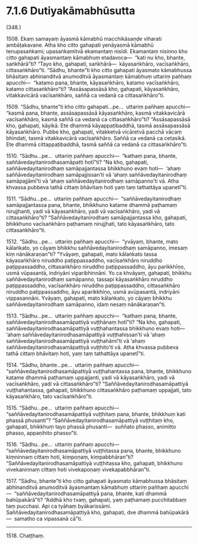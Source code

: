 # 7.1.6 Dutiyakāmabhūsutta

(348.)

1508\. Ekaṃ samayaṃ āyasmā kāmabhū macchikāsaṇḍe viharati ambāṭakavane. Atha kho citto gahapati yenāyasmā kāmabhū tenupasaṅkami; upasaṅkamitvā ekamantaṃ nisīdi. Ekamantaṃ nisinno kho citto gahapati āyasmantaṃ kāmabhuṃ etadavoca—  “kati nu kho, bhante, saṅkhārā”ti? “Tayo kho, gahapati, saṅkhārā—  kāyasaṅkhāro, vacīsaṅkhāro, cittasaṅkhāro”ti. “Sādhu, bhante”ti kho citto gahapati āyasmato kāmabhussa bhāsitaṃ abhinanditvā anumoditvā āyasmantaṃ kāmabhuṃ uttariṃ pañhaṃ apucchi—  “katamo pana, bhante, kāyasaṅkhāro, katamo vacīsaṅkhāro, katamo cittasaṅkhāro”ti? “Assāsapassāsā kho, gahapati, kāyasaṅkhāro, vitakkavicārā vacīsaṅkhāro, saññā ca vedanā ca cittasaṅkhāro”ti.

1509\. “Sādhu, bhante”ti kho citto gahapati…pe…  uttariṃ pañhaṃ apucchi—  “kasmā pana, bhante, assāsapassāsā kāyasaṅkhāro, kasmā vitakkavicārā vacīsaṅkhāro, kasmā saññā ca vedanā ca cittasaṅkhāro”ti? “Assāsapassāsā kho, gahapati, kāyikā. Ete dhammā kāyappaṭibaddhā, tasmā assāsapassāsā kāyasaṅkhāro. Pubbe kho, gahapati, vitakketvā vicāretvā pacchā vācaṃ bhindati, tasmā vitakkavicārā vacīsaṅkhāro. Saññā ca vedanā ca cetasikā. Ete dhammā cittappaṭibaddhā, tasmā saññā ca vedanā ca cittasaṅkhāro”ti.

1510\. “Sādhu…pe…  uttariṃ pañhaṃ apucchi—  “kathaṃ pana, bhante, saññāvedayitanirodhasamāpatti hotī”ti? “Na kho, gahapati, saññāvedayitanirodhaṃ samāpajjantassa bhikkhuno evaṃ hoti—  ‘ahaṃ saññāvedayitanirodhaṃ samāpajjissan’ti vā ‘ahaṃ saññāvedayitanirodhaṃ samāpajjāmī’ti vā ‘ahaṃ saññāvedayitanirodhaṃ samāpanno’ti vā. Atha khvassa pubbeva tathā cittaṃ bhāvitaṃ hoti yaṃ taṃ tathattāya upanetī”ti.

1511\. “Sādhu…pe…  uttariṃ pañhaṃ apucchi—  “saññāvedayitanirodhaṃ samāpajjantassa pana, bhante, bhikkhuno katame dhammā paṭhamaṃ nirujjhanti, yadi vā kāyasaṅkhāro, yadi vā vacīsaṅkhāro, yadi vā cittasaṅkhāro”ti? “Saññāvedayitanirodhaṃ samāpajjantassa kho, gahapati, bhikkhuno vacīsaṅkhāro paṭhamaṃ nirujjhati, tato kāyasaṅkhāro, tato cittasaṅkhāro”ti.

1512\. “Sādhu…pe…  uttariṃ pañhaṃ apucchi—  “yvāyaṃ, bhante, mato kālaṅkato, yo cāyaṃ bhikkhu saññāvedayitanirodhaṃ samāpanno, imesaṃ kiṃ nānākaraṇan”ti? “Yvāyaṃ, gahapati, mato kālaṅkato tassa kāyasaṅkhāro niruddho paṭippassaddho, vacīsaṅkhāro niruddho paṭippassaddho, cittasaṅkhāro niruddho paṭippassaddho, āyu parikkhīṇo, usmā vūpasantā, indriyāni viparibhinnāni. Yo ca khvāyaṃ, gahapati, bhikkhu saññāvedayitanirodhaṃ samāpanno, tassapi kāyasaṅkhāro niruddho paṭippassaddho, vacīsaṅkhāro niruddho paṭippassaddho, cittasaṅkhāro niruddho paṭippassaddho, āyu aparikkhīṇo, usmā avūpasantā, indriyāni vippasannāni. Yvāyaṃ, gahapati, mato kālaṅkato, yo cāyaṃ bhikkhu saññāvedayitanirodhaṃ samāpanno, idaṃ nesaṃ nānākaraṇan”ti.

1513\. “Sādhu…pe…  uttariṃ pañhaṃ apucchi—  “kathaṃ pana, bhante, saññāvedayitanirodhasamāpattiyā vuṭṭhānaṃ hotī”ti? “Na kho, gahapati, saññāvedayitanirodhasamāpattiyā vuṭṭhahantassa bhikkhuno evaṃ hoti—  ‘ahaṃ saññāvedayitanirodhasamāpattiyā vuṭṭhahissan’ti vā ‘ahaṃ saññāvedayitanirodhasamāpattiyā vuṭṭhahāmī’ti vā ‘ahaṃ saññāvedayitanirodhasamāpattiyā vuṭṭhito’ti vā. Atha khvassa pubbeva tathā cittaṃ bhāvitaṃ hoti, yaṃ taṃ tathattāya upanetī”ti.

1514\. “Sādhu, bhante…pe…  uttariṃ pañhaṃ apucchi—  “saññāvedayitanirodhasamāpattiyā vuṭṭhahantassa pana, bhante, bhikkhuno katame dhammā paṭhamaṃ uppajjanti, yadi vā kāyasaṅkhāro, yadi vā vacīsaṅkhāro, yadi vā cittasaṅkhāro”ti? “Saññāvedayitanirodhasamāpattiyā vuṭṭhahantassa, gahapati, bhikkhuno cittasaṅkhāro paṭhamaṃ uppajjati, tato kāyasaṅkhāro, tato vacīsaṅkhāro”ti.

1515\. “Sādhu…pe…  uttariṃ pañhaṃ apucchi—  “saññāvedayitanirodhasamāpattiyā vuṭṭhitaṃ pana, bhante, bhikkhuṃ kati phassā phusanti”? “Saññāvedayitanirodhasamāpattiyā vuṭṭhitaṃ kho, gahapati, bhikkhuṃ tayo phassā phusanti—  suññato phasso, animitto phasso, appaṇihito phasso”ti.

1516\. “Sādhu…pe…  uttariṃ pañhaṃ apucchi—  “saññāvedayitanirodhasamāpattiyā vuṭṭhitassa pana, bhante, bhikkhuno kiṃninnaṃ cittaṃ hoti, kiṃpoṇaṃ, kiṃpabbhāran”ti? “Saññāvedayitanirodhasamāpattiyā vuṭṭhitassa kho, gahapati, bhikkhuno vivekaninnaṃ cittaṃ hoti vivekapoṇaṃ vivekapabbhāran”ti.

1517\. “Sādhu, bhante”ti kho citto gahapati āyasmato kāmabhussa bhāsitaṃ abhinanditvā anumoditvā āyasmantaṃ kāmabhuṃ uttariṃ pañhaṃ apucchi—  “saññāvedayitanirodhasamāpattiyā pana, bhante, kati dhammā bahūpakārā”ti? “Addhā kho tvaṃ, gahapati, yaṃ paṭhamaṃ pucchitabbaṃ taṃ pucchasi. Api ca tyāhaṃ byākarissāmi. Saññāvedayitanirodhasamāpattiyā kho, gahapati, dve dhammā bahūpakārā—  samatho ca vipassanā cā”ti.

---

1518\. Chaṭṭhaṃ.
